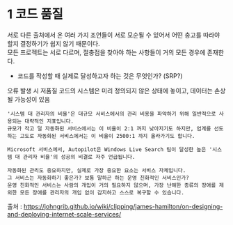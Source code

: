 # 1 코드 품질

서로 다른 출처에서 온 여러 가지 조언들이 서로 모순될 수 있어서 어떤 충고를 따라야 할지 결정하기가 쉽지 않기 때문이다.  
모든 프로젝트는 서로 다르며, 절충점을 찾아야 하는 사항들이 거의 모든 경우에 존재한다.  

- 코드를 작성할 때 실제로 달성하고자 하는 것은 무엇인가? (SRP?)

오류 발생 시 저품질 코드의 시스템은 미리 정의되지 않은 상태에 놓이고, 데이터는 손상될 가능성이 있음
```
'시스템 대 관리자의 비율'은 대규모 서비스에서의 관리 비용을 파악하기 위해 일반적으로 사용되는 대략적인 지표입니다.
규모가 작고 덜 자동화된 서비스에서는 이 비율이 2:1 까지 낮아지기도 하지만, 업계를 선도하는 고도로 자동화된 서비스에서는 이 비율이 2500:1 까지 올라가기도 합니다.

Microsoft 서비스에서, Autopilot은 Windows Live Search 팀이 달성한 높은 '시스템 대 관리자 비율'의 성공의 비결로 자주 언급됩니다.

자동화된 관리도 중요하지만, 실제로 가장 중요한 요소는 서비스 자체입니다. 
그 서비스는 자동화하기 좋은가? 보통 말하곤 하는 운영 친화적인 서비스인가? 
운영 친화적인 서비스는 사람의 개입이 거의 필요하지 않으며, 가장 난해한 종류의 장애를 제외한 모든 장애를 관리자의 개입 없이 감지하고 스스로 복구할 수 있습니다.
```
출처 : https://johngrib.github.io/wiki/clipping/james-hamilton/on-designing-and-deploying-internet-scale-services/

